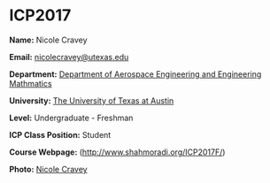 # ICP2017

__Name:__ Nicole Cravey

__Email:__ nicolecravey@utexas.edu

__Department:__ [Department of Aerospace Engineering and Engineering Mathmatics](http://www.ae.utexas.edu)

__University:__ [The University of Texas at Austin](https://www.utexas.edu)

__Level:__ Undergraduate - Freshman

__ICP Class Position:__ Student

__Course Webpage:__ (http://www.shahmoradi.org/ICP2017F/)

__Photo:__ 
[Nicole Cravey](https://github.com/nicolecravey/ICP2017/blob/master/IMG_7405.JPG)
